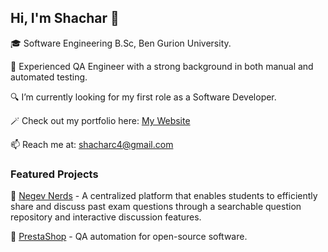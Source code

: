 ## Hi, I'm Shachar 👋  

🎓 Software Engineering B.Sc, Ben Gurion University.

🔧 Experienced QA Engineer with a strong background in both manual and automated testing.

🔍 I’m currently looking for my first role as a Software Developer.

 🪄 Check out my portfolio here: [My Website](https://shacharcohen7.github.io/Portfolio/)
 
📫 Reach me at: [shacharc4@gmail.com](mailto:shacharc4@gmail.com)  

### Featured Projects  
🚀 [Negev Nerds](https://github.com/davidvolo/NegevNerds) - A centralized platform that enables students to efficiently share and discuss past exam questions through a searchable question repository and interactive discussion features.

🚀 [PrestaShop](https://github.com/shacharcohen7/PrestaShop) - QA automation for open-source software.


